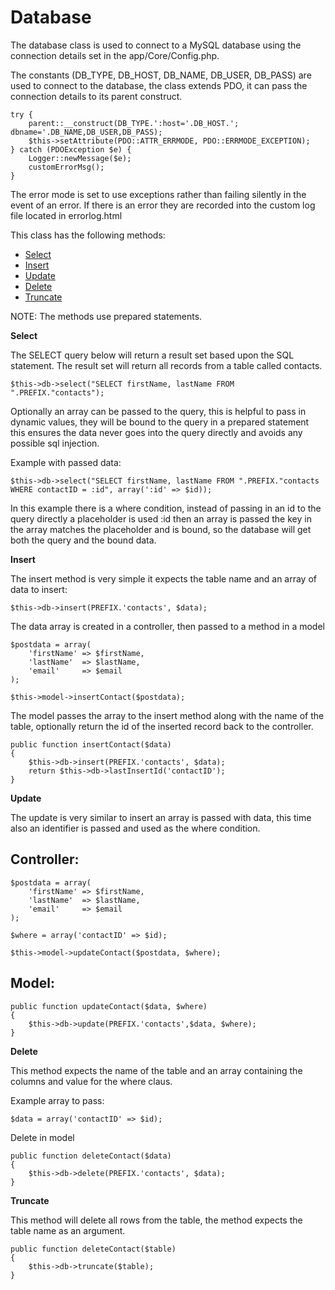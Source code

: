 # Database

The database class is used to connect to a MySQL database using the connection details set in the app/Core/Config.php.

The constants (DB_TYPE, DB_HOST, DB_NAME, DB_USER, DB_PASS) are used to connect to the database, the class extends PDO, it can pass the connection details to its parent construct.

````
try {
	parent::__construct(DB_TYPE.':host='.DB_HOST.'; dbname='.DB_NAME,DB_USER,DB_PASS);
	$this->setAttribute(PDO::ATTR_ERRMODE, PDO::ERRMODE_EXCEPTION);
} catch (PDOException $e) {
	Logger::newMessage($e);
	customErrorMsg();
}
````

The error mode is set to use exceptions rather than failing silently in the event of an error. If there is an error they are recorded into the custom log file located in errorlog.html

This class has the following methods:

- [Select](#select)
- [Insert](#insert)
- [Update](#update)
- [Delete](#delete)
- [Truncate](#truncate)

NOTE: The methods use prepared statements.

<a name='select'></a>

**Select**

The SELECT query below will return a result set based upon the SQL statement. The result set will return all records from a table called contacts.

````
$this->db->select("SELECT firstName, lastName FROM ".PREFIX."contacts");
````

Optionally an array can be passed to the query, this is helpful to pass in dynamic values, they will be bound to the query in a prepared statement this ensures the data never goes into the query directly and avoids any possible sql injection.

Example with passed data:

````
$this->db->select("SELECT firstName, lastName FROM ".PREFIX."contacts WHERE contactID = :id", array(':id' => $id));
````

In this example there is a where condition, instead of passing in an id to the query directly a placeholder is used :id then an array is passed the key in the array matches the placeholder and is bound, so the database will get both the query and the bound data.

<a name='insert'></a>
**Insert**

The insert method is very simple it expects the table name and an array of data to insert:

````
$this->db->insert(PREFIX.'contacts', $data);
````

The data array is created in a controller, then passed to a method in a model

````
$postdata = array(
    'firstName' => $firstName,
    'lastName'  => $lastName,                                 
    'email'     => $email                            
);

$this->model->insertContact($postdata); 
````

The model passes the array to the insert method along with the name of the table, optionally return the id of the inserted record back to the controller.

````
public function insertContact($data)
{
	$this->db->insert(PREFIX.'contacts', $data);
	return $this->db->lastInsertId('contactID');
}
````

<a name='update'></a>
**Update**

The update is very similar to insert an array is passed with data, this time also an identifier is passed and used as the where condition.

## Controller:

````
$postdata = array(
    'firstName' => $firstName,
    'lastName'  => $lastName,                                 
    'email'     => $email                            
);

$where = array('contactID' => $id);

$this->model->updateContact($postdata, $where); 
````

## Model:

````
public function updateContact($data, $where)
{
	$this->db->update(PREFIX.'contacts',$data, $where);
}
````

<a name='delete'></a>
**Delete**

This method expects the name of the table and an array containing the columns and value for the where claus.

Example array to pass:

````
$data = array('contactID' => $id);
````

Delete in model

````
public function deleteContact($data)
{
	$this->db->delete(PREFIX.'contacts', $data);
}
````

<a name='truncate'></a>
**Truncate**

This method will delete all rows from the table, the method expects the table name as an argument.

````
public function deleteContact($table)
{
    $this->db->truncate($table);
}
````